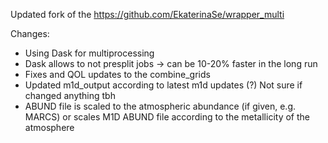 Updated fork of the https://github.com/EkaterinaSe/wrapper_multi

Changes:
- Using Dask for multiprocessing
- Dask allows to not presplit jobs -> can be 10-20% faster in the long run
- Fixes and QOL updates to the combine_grids
- Updated m1d_output according to latest m1d updates (?) Not sure if changed anything tbh
- ABUND file is scaled to the atmospheric abundance (if given, e.g. MARCS) or scales M1D ABUND file according to the metallicity of the atmosphere